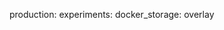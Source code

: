 <!-- layout:code post: building-a-manifest-file_test-experimental-features -->


production:
    experiments:
        docker_storage: overlay
